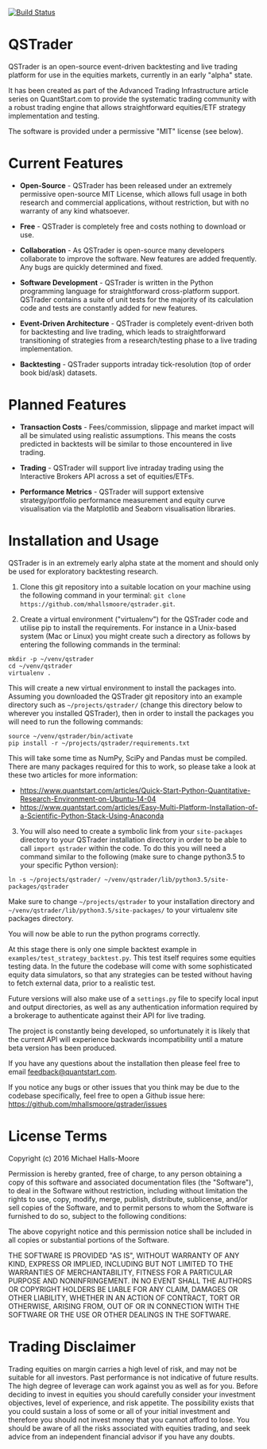 [![Build Status](https://travis-ci.org/qstraders/qstrader.svg?branch=master)](https://travis-ci.org/qstraders/qstrader)

# QSTrader

QSTrader is an open-source event-driven backtesting and live trading platform for use in the equities markets, currently in an early "alpha" state.

It has been created as part of the Advanced Trading Infrastructure article series on QuantStart.com to provide the systematic trading community with a robust trading engine that allows straightforward equities/ETF strategy implementation and testing. 

The software is provided under a permissive "MIT" license (see below).

# Current Features

* **Open-Source** - QSTrader has been released under an extremely permissive open-source MIT License, which allows full usage in both research and commercial applications, without restriction, but with no warranty of any kind whatsoever.

* **Free** - QSTrader is completely free and costs nothing to download or use.

* **Collaboration** - As QSTrader is open-source many developers collaborate to improve the software. New features are added frequently. Any bugs are quickly determined and fixed.

* **Software Development** - QSTrader is written in the Python programming language for straightforward cross-platform support. QSTrader contains a suite of unit tests for the majority of its calculation code and tests are constantly added for new features.

* **Event-Driven Architecture** - QSTrader is completely event-driven both for backtesting and live trading, which leads to straightforward transitioning of strategies from a research/testing phase to a live trading implementation.

* **Backtesting** - QSTrader supports intraday tick-resolution (top of order book bid/ask) datasets.

# Planned Features

* **Transaction Costs** - Fees/commission, slippage and market impact will all be simulated using realistic assumptions. This means the costs predicted in backtests will be similar to those encountered in live trading.

* **Trading** - QSTrader will support live intraday trading using the Interactive Brokers API across a set of equities/ETFs.

* **Performance Metrics** - QSTrader will support extensive strategy/portfolio performance measurement and equity curve visualisation via the Matplotlib and Seaborn visualisation libraries.

# Installation and Usage

QSTrader is in an extremely early alpha state at the moment and should only be used for exploratory backtesting research. 

1) Clone this git repository into a suitable location on your machine using the following command in your terminal: ```git clone https://github.com/mhallsmoore/qstrader.git```.

2) Create a virtual environment ("virtualenv") for the QSTrader code and utilise pip to install the requirements. For instance in a Unix-based system (Mac or Linux) you might create such a directory as follows by entering the following commands in the terminal:

```
mkdir -p ~/venv/qstrader
cd ~/venv/qstrader
virtualenv .
```

This will create a new virtual environment to install the packages into. Assuming you downloaded the QSTrader git repository into an example directory such as ```~/projects/qstrader/``` (change this directory below to wherever you installed QSTrader), then in order to install the packages you will need to run the following commands:

```
source ~/venv/qstrader/bin/activate
pip install -r ~/projects/qstrader/requirements.txt
```

This will take some time as NumPy, SciPy and Pandas must be compiled. There are many packages required for this to work, so please take a look at these two articles for more information:

* https://www.quantstart.com/articles/Quick-Start-Python-Quantitative-Research-Environment-on-Ubuntu-14-04
* https://www.quantstart.com/articles/Easy-Multi-Platform-Installation-of-a-Scientific-Python-Stack-Using-Anaconda

3) You will also need to create a symbolic link from your ```site-packages``` directory to your QSTrader installation directory in order to be able to call ```import qstrader``` within the code. To do this you will need a command similar to the following (make sure to change python3.5 to your specific Python version):

```
ln -s ~/projects/qstrader/ ~/venv/qstrader/lib/python3.5/site-packages/qstrader
```

Make sure to change ```~/projects/qstrader``` to your installation directory and ```~/venv/qstrader/lib/python3.5/site-packages/``` to your virtualenv site packages directory.

You will now be able to run the python programs correctly.

At this stage there is only one simple backtest example in ```examples/test_strategy_backtest.py```. This test itself requires some equities testing data. In the future the codebase will come with some sophisticated equity data simulators, so that any strategies can be tested without having to fetch external data, prior to a realistic test.

Future versions will also make use of a ```settings.py``` file to specify local input and output directories, as well as any authentication information required by a brokerage to authenticate against their API for live trading.

The project is constantly being developed, so unfortunately it is likely that the current API will experience backwards incompatibility until a mature beta version has been produced.

If you have any questions about the installation then please feel free to email feedback@quantstart.com.

If you notice any bugs or other issues that you think may be due to the codebase specifically, feel free to open a Github issue here: https://github.com/mhallsmoore/qstrader/issues

# License Terms

Copyright (c) 2016 Michael Halls-Moore

Permission is hereby granted, free of charge, to any person obtaining a copy of this software and associated documentation files (the "Software"), to deal in the Software without restriction, including without limitation the rights to use, copy, modify, merge, publish, distribute, sublicense, and/or sell copies of the Software, and to permit persons to whom the Software is furnished to do so, subject to the following conditions:

The above copyright notice and this permission notice shall be included in all copies or substantial portions of the Software.

THE SOFTWARE IS PROVIDED "AS IS", WITHOUT WARRANTY OF ANY KIND, EXPRESS OR IMPLIED, INCLUDING BUT NOT LIMITED TO THE WARRANTIES OF MERCHANTABILITY, FITNESS FOR A PARTICULAR PURPOSE AND NONINFRINGEMENT. IN NO EVENT SHALL THE AUTHORS OR COPYRIGHT HOLDERS BE LIABLE FOR ANY CLAIM, DAMAGES OR OTHER LIABILITY, WHETHER IN AN ACTION OF CONTRACT, TORT OR OTHERWISE, ARISING FROM, OUT OF OR IN CONNECTION WITH THE SOFTWARE OR THE USE OR OTHER DEALINGS IN THE SOFTWARE.

# Trading Disclaimer

Trading equities on margin carries a high level of risk, and may not be suitable for all investors. Past performance is not indicative of future results. The high degree of leverage can work against you as well as for you. Before deciding to invest in equities you should carefully consider your investment objectives, level of experience, and risk appetite. The possibility exists that you could sustain a loss of some or all of your initial investment and therefore you should not invest money that you cannot afford to lose. You should be aware of all the risks associated with equities trading, and seek advice from an independent financial advisor if you have any doubts.
